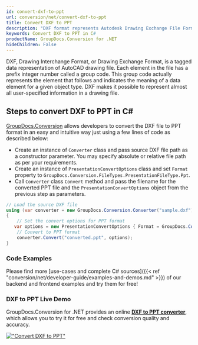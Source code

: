 ```yaml
---
id: convert-dxf-to-ppt
url: conversion/net/convert-dxf-to-ppt
title: Convert DXF to PPT
description: "DXF format represents Autodesk Drawing Exchange File Format with .dxf extension. Learn how to convert DXF to PPT file programmatically in C# language using GroupDocs.Conversion for .NET library."
keywords: Convert DXF to PPT in C#
productName: GroupDocs.Conversion for .NET
hideChildren: False
---
```


DXF, Drawing Interchange Format, or Drawing Exchange Format, is a tagged data representation of AutoCAD drawing file. Each element in the file has a prefix integer number called a group code. This group code actually represents the element that follows and indicates the meaning of a data element for a given object type. DXF makes it possible to represent almost all user-specified information in a drawing file.

## Steps to convert DXF to PPT in C#

[GroupDocs.Conversion](https://products.groupdocs.com/conversion/net) allows developers to convert the DXF file to PPT format in an easy and intuitive way just using a few lines of code as described below:

* Create an instance of `Converter` class and pass source DXF file path as a constructor parameter. You may specify absolute or relative file path as per your requirements. 
* Create an instance of `PresentationConvertOptions` class and set `Format` property to `GroupDocs.Conversion.FileTypes.PresentationFileType.Ppt`.
* Call `Converter` class `Convert` method and pass the filename for the converted PPT file and the `PresentationConvertOptions` object from the previous step as parameters.

```csharp
// Load the source DXF file
using (var converter = new GroupDocs.Conversion.Converter("sample.dxf"))
{
    // Set the convert options for PPT format
   var options = new PresentationConvertOptions { Format = GroupDocs.Conversion.FileTypes.PresentationFileType.Ppt };
    // Convert to PPT format
    converter.Convert("converted.ppt", options);
}
```

### Code Examples

Please find more [use-cases and complete C# sources]({{< ref "conversion/net/developer-guide/examples-and-demos.md" >}}) of our backend and frontend examples and try them for free!

### DXF to PPT Live Demo

GroupDocs.Conversion for .NET provides an online [**DXF to PPT converter**](https://products.groupdocs.app/conversion/dxf-to-ppt), which allows you to try it for free and check conversion quality and accuracy.

[!["Convert DXF to PPT"](conversion/net/images/convert-to-ppt/convert-dxf-to-ppt.png)](https://products.groupdocs.app/conversion/dxf-to-ppt)